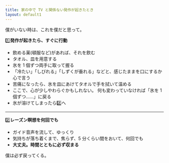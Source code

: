 ```yaml
---
title: 家の中で TV と関係ない発作が起きたとき
layout: default1
---
```

僕がいない時は、これを僕だと思って。

1️⃣**発作が起きたら、すぐに行動**

* 飲める薬(頓服など)があれば、それを飲む
* タオル、皿を用意する
* 氷を 1 個ずつ両手に取って握る
* 「冷たい」「しびれる」「しずくが垂れる」などと、感じたままを口にするか心で言う
* 苦痛になったら、氷を皿にあけてタオルで手を拭いて温める
* ここで、心が少しやわらぐかもしれない。
  何も変わっていなければ「氷を 1 個ずつ……」に戻る
* 氷が溶けてしまったら2️⃣へ

---

2️⃣**レーズン瞑想を何回でも**

* ガイド音声を流して、ゆっくり
* 気持ちが落ち着くまで、焦らず、5 分くらい間をおいて、何回でも
* **大丈夫。時間とともに必ず収まる**

僕は必ず戻ってくる。
